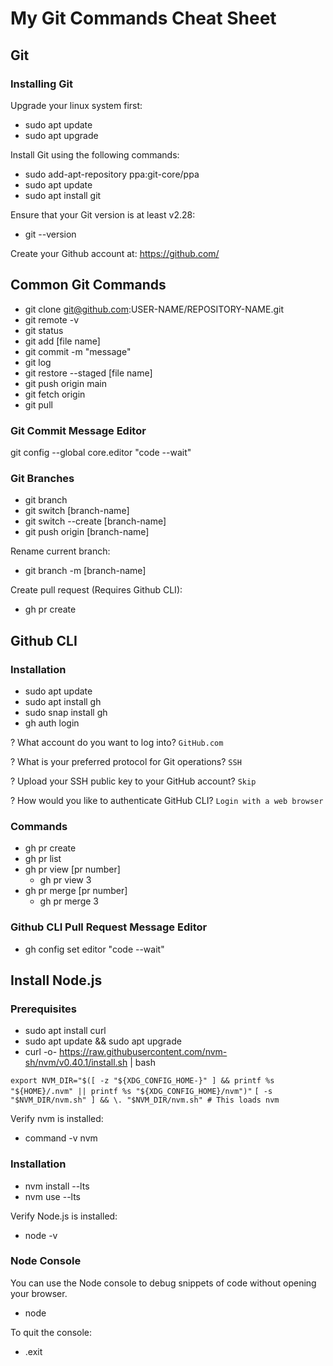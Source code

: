 # My Git Commands Cheat Sheet

## Git

### Installing Git

Upgrade your linux system first:
- sudo apt update
- sudo apt upgrade

Install Git using the following commands:
- sudo add-apt-repository ppa:git-core/ppa
- sudo apt update
- sudo apt install git

Ensure that your Git version is at least v2.28:
- git --version

Create your Github account at:
https://github.com/



## Common Git Commands

- git clone git@github.com:USER-NAME/REPOSITORY-NAME.git
- git remote -v
- git status
- git add [file name]
- git commit -m "message"
- git log
- git restore --staged [file name]
- git push origin main
- git fetch origin
- git pull

### Git Commit Message Editor

git config --global core.editor "code --wait"

### Git Branches

- git branch
- git switch [branch-name]
- git switch --create [branch-name]
- git push origin [branch-name]

Rename current branch:
- git branch -m [branch-name]

Create pull request (Requires Github CLI):
- gh pr create

## Github CLI

### Installation

- sudo apt update
- sudo apt install gh
- sudo snap install gh
- gh auth login

? What account do you want to log into? 
`GitHub.com`

? What is your preferred protocol for Git operations? 
`SSH`

? Upload your SSH public key to your GitHub account? 
`Skip`

? How would you like to authenticate GitHub CLI? 
`Login with a web browser`

### Commands

- gh pr create
- gh pr list
- gh pr view [pr number]
    - gh pr view 3
- gh pr merge [pr number]
    - gh pr merge 3

### Github CLI Pull Request Message Editor

- gh config set editor "code --wait"

## Install Node.js

### Prerequisites

- sudo apt install curl
- sudo apt update && sudo apt upgrade
- curl -o- https://raw.githubusercontent.com/nvm-sh/nvm/v0.40.1/install.sh | bash

`export NVM_DIR="$([ -z "${XDG_CONFIG_HOME-}" ] && printf %s "${HOME}/.nvm" || printf %s "${XDG_CONFIG_HOME}/nvm")"`
`[ -s "$NVM_DIR/nvm.sh" ] && \. "$NVM_DIR/nvm.sh" # This loads nvm`

Verify nvm is installed: 
- command -v nvm

### Installation

- nvm install --lts
- nvm use --lts

Verify Node.js is installed:
- node -v

### Node Console

You can use the Node console to debug snippets of code without opening your browser.
- node

To quit the console:
- .exit

